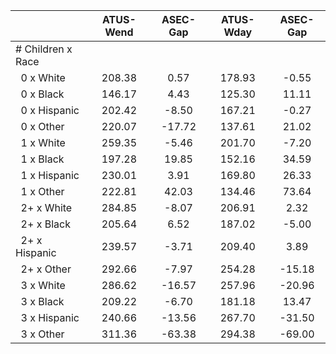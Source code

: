 
|                      |    ATUS-Wend |     ASEC-Gap |    ATUS-Wday |     ASEC-Gap |
| -------------------- | :----------: | :----------: | :----------: | :----------: |
| # Children x Race    |              |              |              |              |
| &nbsp;&nbsp;0 x White |       208.38 |         0.57 |       178.93 |        -0.55 |
| &nbsp;&nbsp;0 x Black |       146.17 |         4.43 |       125.30 |        11.11 |
| &nbsp;&nbsp;0 x Hispanic |       202.42 |        -8.50 |       167.21 |        -0.27 |
| &nbsp;&nbsp;0 x Other |       220.07 |       -17.72 |       137.61 |        21.02 |
| &nbsp;&nbsp;1 x White |       259.35 |        -5.46 |       201.70 |        -7.20 |
| &nbsp;&nbsp;1 x Black |       197.28 |        19.85 |       152.16 |        34.59 |
| &nbsp;&nbsp;1 x Hispanic |       230.01 |         3.91 |       169.80 |        26.33 |
| &nbsp;&nbsp;1 x Other |       222.81 |        42.03 |       134.46 |        73.64 |
| &nbsp;&nbsp;2+ x White |       284.85 |        -8.07 |       206.91 |         2.32 |
| &nbsp;&nbsp;2+ x Black |       205.64 |         6.52 |       187.02 |        -5.00 |
| &nbsp;&nbsp;2+ x Hispanic |       239.57 |        -3.71 |       209.40 |         3.89 |
| &nbsp;&nbsp;2+ x Other |       292.66 |        -7.97 |       254.28 |       -15.18 |
| &nbsp;&nbsp;3 x White |       286.62 |       -16.57 |       257.96 |       -20.96 |
| &nbsp;&nbsp;3 x Black |       209.22 |        -6.70 |       181.18 |        13.47 |
| &nbsp;&nbsp;3 x Hispanic |       240.66 |       -13.56 |       267.70 |       -31.50 |
| &nbsp;&nbsp;3 x Other |       311.36 |       -63.38 |       294.38 |       -69.00 |

